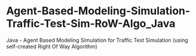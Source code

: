 # Agent-Based-Modeling-Simulation-Traffic-Test-Sim-RoW-Algo_Java
Java - Agent Based Modeling Simulation for Traffic Test Simulation (using self-created Right Of Way Algorithm)
